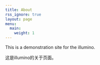 ```yaml
---
title: About
rss_ignore: true
layout: page
menu:
  main:
    weight: 1
---
```


This is a demonstration site for the illumino.

这是illumino的关于页面。
